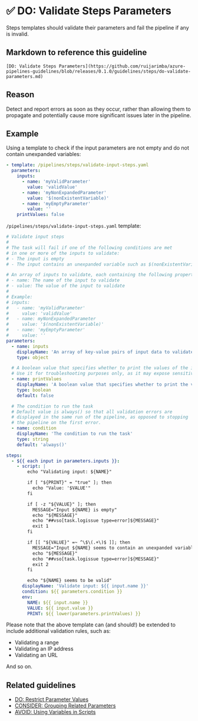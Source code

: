 # ✅ DO: Validate Steps Parameters

Steps templates should validate their parameters and fail the pipeline if any
is invalid.

## Markdown to reference this guideline

```plaintext
[DO: Validate Steps Parameters](https://github.com/ruijarimba/azure-pipelines-guidelines/blob/releases/0.1.0/guidelines/steps/do-validate-parameters.md)
```

## Reason

Detect and report errors as soon as they occur, rather than allowing them to
propagate and potentially cause more significant issues later in the pipeline.

## Example

Using a template to check if the input parameters are not empty and do not
contain unexpanded variables:

```yaml
- template: /pipelines/steps/validate-input-steps.yaml
  parameters:
    inputs:
      - name: 'myValidParameter'
        value: 'validValue'
      - name: 'myNonExpandedParameter'
        value: '$(nonExistentVariable)'
      - name: 'myEmptyParameter'
        value: ''
    printValues: false
```

`/pipelines/steps/validate-input-steps.yaml` template:

```yaml
# Validate input steps
#
# The task will fail if one of the following conditions are met 
# in one or more of the inputs to validate:
# - The input is empty
# - The input contains an unexpanded variable such as $(nonExistentVariable)

# An array of inputs to validate, each containing the following properties:
# - name: The name of the input to validate
# - value: The value of the input to validate
#
# Example:
# inputs:
#   - name: 'myValidParameter'
#     value: 'validValue'
#   - name: myNonExpandedParameter
#     value: '$(nonExistentVariable)'
#   - name: 'myEmptyParameter'
#     value: ''
parameters:
  - name: inputs
    displayName: 'An array of key-value pairs of input data to validate'
    type: object

  # A boolean value that specifies whether to print the values of the inputs.
  # Use it for troubleshooting purposes only, as it may expose sensitive information.
  - name: printValues
    displayName: 'A boolean value that specifies whether to print the values of the inputs'
    type: boolean
    default: false

  # The condition to run the task
  # Default value is always() so that all validation errors are
  # displayed in the same run of the pipeline, as opposed to stopping
  # the pipeline on the first error.
  - name: condition
    displayName: 'The condition to run the task'
    type: string
    default: 'always()'

steps:
  - ${{ each input in parameters.inputs }}:
    - script: |
        echo "Validating input: ${NAME}"

        if [ "${PRINT}" = "true" ]; then
          echo "Value: '$VALUE'"
        fi

        if [ -z "${VALUE}" ]; then
          MESSAGE="Input ${NAME} is empty"
          echo "${MESSAGE}"
          echo "##vso[task.logissue type=error]${MESSAGE}"
          exit 1
        fi

        if [[ "${VALUE}" =~ ^\$\(.+\)$ ]]; then
          MESSAGE="Input ${NAME} seems to contain an unexpanded variable: ${VALUE}"
          echo "${MESSAGE}"
          echo "##vso[task.logissue type=error]${MESSAGE}"
          exit 2
        fi

        echo "${NAME} seems to be valid"
      displayName: 'Validate input: ${{ input.name }}'
      condition: ${{ parameters.condition }}
      env:
        NAME: ${{ input.name }}
        VALUE: ${{ input.value }}
        PRINT: ${{ lower(parameters.printValues) }}
```

Please note that the above template can (and should!) be extended to include
additional validation rules, such as:

- Validating a range
- Validating an IP address
- Validating an URL

And so on.

## Related guidelines

- [DO: Restrict Parameter Values](/guidelines/parameters/do-restrict-values.md)
- [CONSIDER: Grouping Related Parameters](/guidelines/parameters/consider-grouping.md)
- [AVOID: Using Variables in Scripts](/guidelines/steps/avoid-pipeline-variables.md)
